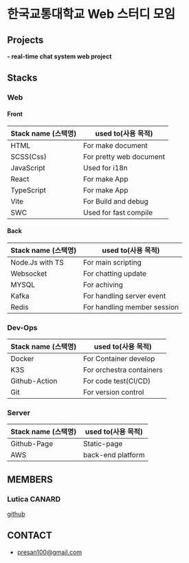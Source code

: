 
<!--

**Here are some ideas to get you started:**

🙋‍♀️ A short introduction - what is your organization all about?
🌈 Contribution guidelines - how can the community get involved?
👩‍💻 Useful resources - where can the community find your docs? Is there anything else the community should know?
🍿 Fun facts - what does your team eat for breakfast?
🧙 Remember, you can do mighty things with the power of [Markdown](https://docs.github.com/github/writing-on-github/getting-started-with-writing-and-formatting-on-github/basic-writing-and-formatting-syntax)
-->


# 한국교통대학교 Web 스터디 모임

## Projects
**- real-time chat system web project**

## Stacks
### Web
#### Front 

|Stack name (스택명)|used to(사용 목적)|
|----------|-------|
|HTML|For make document|
|SCSS(Css)|For pretty web document|
|JavaScript|Used for i18n|
|React|For make App|
|TypeScript|For make App|
|Vite|For Build and debug|
|SWC|Used for fast compile|


#### Back
|Stack name (스택명)|used to(사용 목적)|
|----------|-------|
|Node.Js with TS|For main scripting|
|Websocket|For chatting update|
|MYSQL|For achiving|
|Kafka|For handling server event|
|Redis|For handling member session|

### Dev-Ops
|Stack name (스택명)|used to(사용 목적)|
|----------|-------|
|Docker|For Container develop|
|K3S|For orchestra containers|
|Github-Action|For code test(CI/CD)|
|Git|For version control|

### Server
|Stack name (스택명)|used to(사용 목적)|
|----------|-------|
|Github-Page|Static-page|
|AWS|back-end platform|

## MEMBERS

### Lutica CANARD
[github](https://github.com/LuticaCANARD)

### 

###

## CONTACT
- presan100@gmail.com
